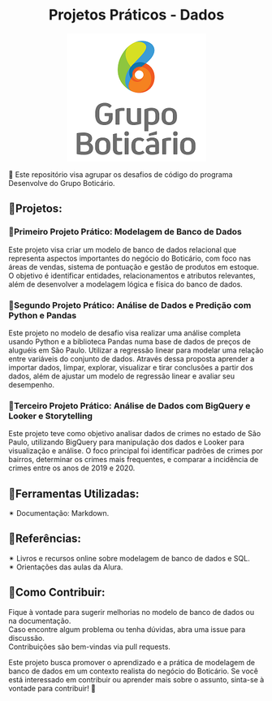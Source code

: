 <a id="documentacao"></a>
<h1 align="center">
    Projetos Práticos - Dados<br>
</h1>

 
<p align="center"> 
    <img src="PrimeiroProjetoPratico_ModelagemBD/logoGBoti.png" alt="Logo Grupo Boticário"> 
</center>


🤖 Este repositório visa agrupar os desafios de código do programa Desenvolve do Grupo Boticário.

## 🚀Projetos:
### 🎲Primeiro Projeto Prático: Modelagem de Banco de Dados  
Este projeto visa criar um modelo de banco de dados relacional que representa aspectos importantes do negócio do Boticário, com foco nas áreas de vendas, sistema de pontuação e gestão de produtos em estoque. O objetivo é identificar entidades, relacionamentos e atributos relevantes, além de desenvolver a modelagem lógica e física do banco de dados.  
### 🎲Segundo Projeto Prático: Análise de Dados e Predição com Python e Pandas  
 Este projeto no modelo de desafio visa realizar uma análise completa usando Python e a biblioteca Pandas numa base de dados de preços de aluguéis em São Paulo. Utilizar a regressão linear para modelar uma relação entre variáveis do conjunto de dados. Através dessa proposta aprender a importar dados, limpar, explorar, visualizar e tirar conclusões a partir dos dados, além de ajustar um modelo de regressão linear e avaliar seu desempenho.  
### 🎲Terceiro Projeto Prático: Análise de Dados com BigQuery e Looker e Storytelling  
Este projeto teve como objetivo analisar dados de crimes no estado de São Paulo, utilizando BigQuery para manipulação dos dados e Looker para visualização e análise. O foco principal foi identificar padrões de crimes por bairros, determinar os crimes mais frequentes, e comparar a incidência de crimes entre os anos de 2019 e 2020.  

## 📄Ferramentas Utilizadas:
✴ Documentação: Markdown.  

## 📰Referências:
✴ Livros e recursos online sobre modelagem de banco de dados e SQL.  
✴ Orientações das aulas da Alura.  

## 📄Como Contribuir:
Fique à vontade para sugerir melhorias no modelo de banco de dados ou na documentação.  
Caso encontre algum problema ou tenha dúvidas, abra uma issue para discussão.  
Contribuições são bem-vindas via pull requests.  

Este projeto busca promover o aprendizado e a prática de modelagem de banco de dados em um contexto realista do negócio do Boticário. 
Se você está interessado em contribuir ou aprender mais sobre o assunto, sinta-se à vontade para contribuir! 🚀

<!--
# Conteúdo da Documentação  
1. [Análise de Requisitos](#análise-de-requisitos)
    1. [Etapas do Projeto](#etapas-do-projeto)
    2. [Entidades Utilizadas](#entidades-utilizadas)
    3. [Relacionamento](#relacionamentos)
    4. [Atributos](#atributos)  
2. [Modelagem Lógica](#modelagem-lógica)
3. [Modelagem Física](#modelagem-física)
4. [Ferramentas Utilizadas](#ferramentas-utilizadas)
5. [Referências](#referências)
6. [Documentação](#documentacao)
-->
